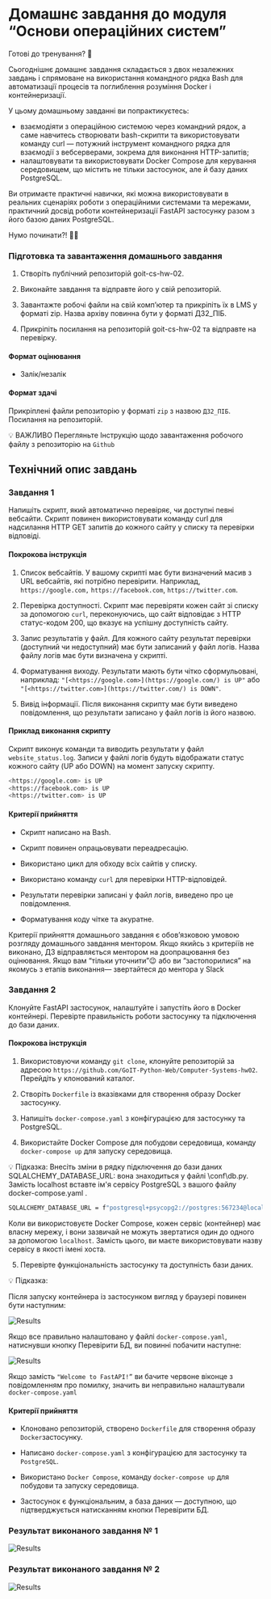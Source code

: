 # Домашнє завдання до модуля “Основи операційних систем”

Готові до тренування? 🤩

Сьогоднішнє домашнє завдання складається з двох незалежних завдань і спрямоване на використання командного рядка Bash для автоматизації процесів та поглиблення розуміння Docker і контейнеризації.

У цьому домашньому завданні ви попрактикуєтесь:

- взаємодіяти з операційною системою через командний рядок, а саме навчитесь створювати bash-скрипти та використовувати команду curl — потужний інструмент командного рядка для взаємодії з вебсерверами, зокрема для виконання HTTP-запитів;
- налаштовувати та використовувати Docker Compose для керування середовищем, що містить не тільки застосунок, але й базу даних PostgreSQL.

Ви отримаєте практичні навички, які можна використовувати в реальних сценаріях роботи з операційними системами та мережами, практичний досвід роботи контейнеризації FastAPI застосунку разом з його базою даних PostgreSQL.

Нумо починати?! 💪🏼

### Підготовка та завантаження домашнього завдання

1. Створіть публічний репозиторій goit-cs-hw-02.

2. Виконайте завдання та відправте його у свій репозиторій.

3. Завантажте робочі файли на свій комп’ютер та прикріпіть їх в LMS у форматі zip. Назва архіву повинна бути у форматі ДЗ2_ПІБ.

4. Прикріпіть посилання на репозиторій goit-cs-hw-02 та відправте на перевірку.

#### Формат оцінювання

- Залік/незалік

#### Формат здачі

Прикріплені файли репозиторію у форматі `zip` з назвою `ДЗ2_ПІБ`.
Посилання на репозиторій.

💡 ВАЖЛИВО Перегляньте Інструкцію щодо завантаження робочого файлу з репозиторію на `Github`

## Технічний опис завдань

### Завдання 1

Напишіть скрипт, який автоматично перевіряє, чи доступні певні вебсайти. Скрипт повинен використовувати команду curl для надсилання HTTP GET запитів до кожного сайту у списку та перевірки відповіді.

#### Покрокова інструкція

1. Список вебсайтів. У вашому скрипті має бути визначений масив з URL вебсайтів, які потрібно перевірити. Наприклад, `https://google.com,` `https://facebook.com`, `https://twitter.com`.

2. Перевірка доступності. Скрипт має перевіряти кожен сайт зі списку за допомогою `curl`, переконуючись, що сайт відповідає з HTTP статус-кодом 200, що вказує на успішну доступність сайту.

3. Запис результатів у файл. Для кожного сайту результат перевірки (доступний чи недоступний) має бути записаний у файл логів. Назва файлу логів має бути визначена у скрипті.

4. Форматування виходу. Результати мають бути чітко сформульовані, наприклад: `"[<https://google.com>](https://google.com/) is UP"` або `"[<https://twitter.com>](https://twitter.com/) is DOWN"`.

5. Вивід інформації. Після виконання скрипту має бути виведено повідомлення, що результати записано у файл логів із його назвою.

#### Приклад виконання скрипту

Скрипт виконує команди та виводить результати у файл `website_status.log`. Записи у файлі логів будуть відображати статус кожного сайту (UP або DOWN) на момент запуску скрипту.

```bash
<https://google.com> is UP
<https://facebook.com> is UP
<https://twitter.com> is UP
```

#### Критерії прийняття

- Скрипт написано на Bash.

- Скрипт повинен опрацьовувати переадресацію.

- Використано цикл для обходу всіх сайтів у списку.

- Використано команду `curl` для перевірки HTTP-відповідей.

- Результати перевірки записані у файл логів, виведено про це повідомлення.

- Форматування коду чітке та акуратне.

Критерії прийняття домашнього завдання є обов’язковою умовою розгляду домашнього завдання ментором. Якщо якийсь з критеріїв не виконано, ДЗ відправляється ментором на доопрацювання без оцінювання.
Якщо вам “тільки уточнити”😉 або ви “застопорилися” на якомусь з етапів виконання— звертайтеся до ментора у Slack

### Завдання 2

Клонуйте FastAPI застосунок, налаштуйте і запустіть його в Docker контейнері. Перевірте правильність роботи застосунку та підключення до бази даних.

#### Покрокова інструкція

1. Використовуючи команду `git clone`, клонуйте репозиторій за адресою `https://github.com/GoIT-Python-Web/Computer-Systems-hw02`. Перейдіть у клонований каталог.

2. Створіть `Dockerfile` із вказівками для створення образу Docker застосунку.

3. Напишіть `docker-compose.yaml` з конфігурацією для застосунку та PostgreSQL.

4. Використайте Docker Compose для побудови середовища, команду `docker-compose up` для запуску середовища.

💡 Підказка:
Внесіть зміни в рядку підключення до бази даних SQLALCHEMY_DATABASE_URL: вона знаходиться у файлі \\conf\\db.py. Замість localhost вставте ім'я сервісу PostgreSQL з вашого файлу docker-compose.yaml .

```bash
SQLALCHEMY_DATABASE_URL = f"postgresql+psycopg2://postgres:567234@localhost:5432/hw02"
```

Коли ви використовуєте Docker Compose, кожен сервіс (контейнер) має власну мережу, і вони зазвичай не можуть звертатися один до одного за допомогою `localhost`. Замість цього, ви маєте використовувати назву сервісу в якості імені хоста.

5. Перевірте функціональність застосунку та доступність бази даних.

💡 Підказка:

Після запуску контейнера із застосунком вигляд у браузері повинен бути наступним:

![Results](./assets/print-screen-1.png)

Якщо все правильно налаштовано у файлі `docker-compose.yaml`, натиснувши кнопку Перевірити БД, ви повинні побачити наступне:

![Results](./assets/print-screen-2.png)

Якщо замість `"Welcome to FastAPI!”` ви бачите червоне віконце з повідомленням про помилку, значить ви неправильно налаштували `docker-compose.yaml`

#### Критерії прийняття

- Клоновано репозиторій, створено `Dockerfile` для створення образу `Docker`застосунку.

- Написано `docker-compose.yaml` з конфігурацією для застосунку та `PostgreSQL`.

- Використано `Docker Compose`, команду `docker-compose up` для побудови та запуску середовища.

- Застосунок є функціональним, а база даних — доступною, що підтверджується натисканням кнопки Перевірити БД.

### Результат виконаного завдання № 1

![Results](./task_01/print_screen.png)

### Результат виконаного завдання № 2

![Results](./task_02/print_screen.png)
